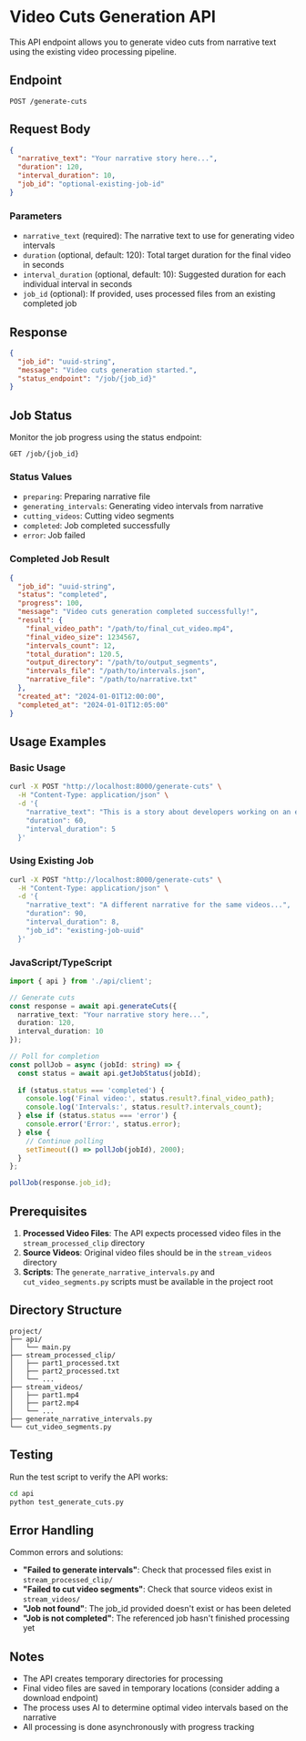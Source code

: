 # Video Cuts Generation API

This API endpoint allows you to generate video cuts from narrative text using the existing video processing pipeline.

## Endpoint

`POST /generate-cuts`

## Request Body

```json
{
  "narrative_text": "Your narrative story here...",
  "duration": 120,
  "interval_duration": 10,
  "job_id": "optional-existing-job-id"
}
```

### Parameters

- `narrative_text` (required): The narrative text to use for generating video intervals
- `duration` (optional, default: 120): Total target duration for the final video in seconds
- `interval_duration` (optional, default: 10): Suggested duration for each individual interval in seconds
- `job_id` (optional): If provided, uses processed files from an existing completed job

## Response

```json
{
  "job_id": "uuid-string",
  "message": "Video cuts generation started.",
  "status_endpoint": "/job/{job_id}"
}
```

## Job Status

Monitor the job progress using the status endpoint:

`GET /job/{job_id}`

### Status Values

- `preparing`: Preparing narrative file
- `generating_intervals`: Generating video intervals from narrative
- `cutting_videos`: Cutting video segments
- `completed`: Job completed successfully
- `error`: Job failed

### Completed Job Result

```json
{
  "job_id": "uuid-string",
  "status": "completed",
  "progress": 100,
  "message": "Video cuts generation completed successfully!",
  "result": {
    "final_video_path": "/path/to/final_cut_video.mp4",
    "final_video_size": 1234567,
    "intervals_count": 12,
    "total_duration": 120.5,
    "output_directory": "/path/to/output_segments",
    "intervals_file": "/path/to/intervals.json",
    "narrative_file": "/path/to/narrative.txt"
  },
  "created_at": "2024-01-01T12:00:00",
  "completed_at": "2024-01-01T12:05:00"
}
```

## Usage Examples

### Basic Usage

```bash
curl -X POST "http://localhost:8000/generate-cuts" \
  -H "Content-Type: application/json" \
  -d '{
    "narrative_text": "This is a story about developers working on an exciting project...",
    "duration": 60,
    "interval_duration": 5
  }'
```

### Using Existing Job

```bash
curl -X POST "http://localhost:8000/generate-cuts" \
  -H "Content-Type: application/json" \
  -d '{
    "narrative_text": "A different narrative for the same videos...",
    "duration": 90,
    "interval_duration": 8,
    "job_id": "existing-job-uuid"
  }'
```

### JavaScript/TypeScript

```typescript
import { api } from './api/client';

// Generate cuts
const response = await api.generateCuts({
  narrative_text: "Your narrative story here...",
  duration: 120,
  interval_duration: 10
});

// Poll for completion
const pollJob = async (jobId: string) => {
  const status = await api.getJobStatus(jobId);
  
  if (status.status === 'completed') {
    console.log('Final video:', status.result?.final_video_path);
    console.log('Intervals:', status.result?.intervals_count);
  } else if (status.status === 'error') {
    console.error('Error:', status.error);
  } else {
    // Continue polling
    setTimeout(() => pollJob(jobId), 2000);
  }
};

pollJob(response.job_id);
```

## Prerequisites

1. **Processed Video Files**: The API expects processed video files in the `stream_processed_clip` directory
2. **Source Videos**: Original video files should be in the `stream_videos` directory
3. **Scripts**: The `generate_narrative_intervals.py` and `cut_video_segments.py` scripts must be available in the project root

## Directory Structure

```
project/
├── api/
│   └── main.py
├── stream_processed_clip/
│   ├── part1_processed.txt
│   ├── part2_processed.txt
│   └── ...
├── stream_videos/
│   ├── part1.mp4
│   ├── part2.mp4
│   └── ...
├── generate_narrative_intervals.py
└── cut_video_segments.py
```

## Testing

Run the test script to verify the API works:

```bash
cd api
python test_generate_cuts.py
```

## Error Handling

Common errors and solutions:

- **"Failed to generate intervals"**: Check that processed files exist in `stream_processed_clip/`
- **"Failed to cut video segments"**: Check that source videos exist in `stream_videos/`
- **"Job not found"**: The job_id provided doesn't exist or has been deleted
- **"Job is not completed"**: The referenced job hasn't finished processing yet

## Notes

- The API creates temporary directories for processing
- Final video files are saved in temporary locations (consider adding a download endpoint)
- The process uses AI to determine optimal video intervals based on the narrative
- All processing is done asynchronously with progress tracking 